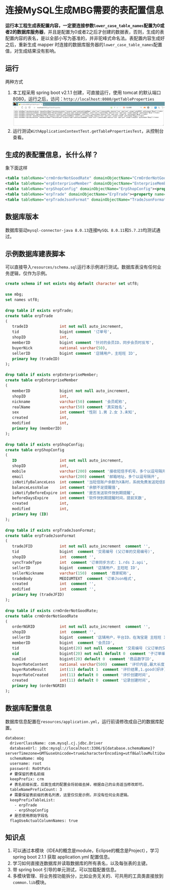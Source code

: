# 连接MySQL生成MBG需要的表配置信息
**运行本工程生成表配置内容，一定要连接参数`lower_case_table_names`配置为0或者2的数据库服务器**，并且是配置为0或者2之后才创建的数据表，否则，生成的表配置内容的表名，是以全部小写为基准的，并非驼峰式命名法。表配置内容生成好之后，重新生成 mapper 时连接的数据库服务器的`lower_case_table_names`配置值，对生成结果没有影响。

## 运行
两种方式
1. 本工程采用 spring boot v2.1.1 创建，可直接运行，使用 tomcat 的默认端口8080，运行之后，访问：`http://localhost:8080/getTableProperties`
    ![](./mbg-demo.png)
1. 运行测试`WithApplicationContextTest.getTablePropertiesTest`，从控制台查看。

## 生成的表配置信息，长什么样？
象下面这样
```xml
<table tableName="crmOrderNotGoodRate" domainObjectName="CrmOrderNotGoodRate"><property name="useActualColumnNames" value="true"/><generatedKey identity="true" type="post" column="orderNGRID" sqlStatement="Mysql"/></table>
<table tableName="erpEnterpriseMember" domainObjectName="EnterpriseMember"><property name="useActualColumnNames" value="true"/><generatedKey identity="true" type="post" column="memberID" sqlStatement="Mysql"/></table>
<table tableName="erpShopConfig" domainObjectName="ErpShopConfig"><property name="useActualColumnNames" value="true"/><generatedKey identity="true" type="post" column="ID" sqlStatement="Mysql"/></table>
<table tableName="erpTrade" domainObjectName="ErpTrade"><property name="useActualColumnNames" value="true"/><generatedKey identity="true" type="post" column="tradeID" sqlStatement="Mysql"/></table>
<table tableName="erpTradeJsonFormat" domainObjectName="TradeJsonFormat"><property name="useActualColumnNames" value="true"/><generatedKey identity="true" type="post" column="tradeJFID" sqlStatement="Mysql"/></table>
```

## 数据库版本
数据库驱动`mysql-connector-java 8.0.13`连接`MySQL 8.0.11`和`5.7.23`均测试通过。

## 示例数据库建表脚本
可以直接导入`resources/schema.sql`运行本示例进行测试。数据库表没有任何业务逻辑，仅作为示例。
```sql
create schema if not exists mbg default character set utf8;

use mbg;
set names utf8;

drop table if exists erpTrade;
create table erpTrade
(
   tradeID              int not null auto_increment,
   tid                  bigint comment '订单号',
   shopID               int,
   memberID             bigint comment '针对的会员ID，同步会员时反写',
   buyerNick            national varchar(50),
   sellerID             bigint comment '店铺用户，主旺旺 ID',
   primary key (tradeID)
);

drop table if exists erpEnterpriseMember;
create table erpEnterpriseMember
(
   memberID             bigint not null auto_increment,
   shopID               int,
   nickname             varchar(50) comment '会员昵称',
   realName             varchar(50) comment '真实姓名',
   sex                  int comment '性别 1.男 2.女 3.未知',
   created              int,
   modified             int,
   primary key (memberID)
);

drop table if exists erpShopConfig;
create table erpShopConfig
(
   ID                   int not null auto_increment,
   shopID               int,
   mobile               varchar(200) comment '接收短信手机号，多个以逗号隔开',
   email                varchar(200) comment '邮箱地址，多个以逗号隔开',
   isNotifyBalanceLess  int comment '当短信账户余额为X条时，系统免费发送短信提醒您及时充值。',
   balanceLessValue     int comment '余额不足提醒值',
   isNotifyBeforeExpire int comment '是否发送软件快到期提醒',
   beforeDaysExpire     int comment '软件快到期提醒时间，提前天数',
   created              int,
   modified             int,
   primary key (ID)
);

drop table if exists erpTradeJsonFormat;
create table erpTradeJsonFormat
(
   tradeJFID            int not null auto_increment  comment '',
   tid                  bigint  comment '交易编号 (父订单的交易编号)',
   shopID               int  comment '',
   syncTradeType        int  comment '订单同步方式: 1.rds 2.api',
   sellerID             bigint  comment '店铺用户，主旺旺 ID',
   sellerNickname       varchar(150)  comment '商家昵称',
   tradeBody            MEDIUMTEXT  comment '订单Json格式',
   created              int  comment '',
   modified             int  comment '',
   primary key (tradeJFID)
);

drop table if exists crmOrderNotGoodRate;
create table crmOrderNotGoodRate
(
   orderNGRID           int not null auto_increment  comment '',
   shopID               int  comment '',
   sellerID             bigint  comment '店铺用户，平台ID，在淘宝是 主旺旺 ID',
   memberID             bigint  comment '会员ID',
   tid                  bigint(20) not null  comment '交易编号 (父订单的交易编号)',
   oid                  bigint(20) not null default 0  comment '子订单编号',
   numIid               bigint(20) default 0  comment '商品数字ID',
   buyerRateContent     national varchar(500)  comment '评价内容,最大长度:500个汉字',
   buyerRateResult      int(11) default 1  comment '评价结果,1.good(好评), 2.neutral(中评), 3.bad(差评)',
   buyerRateCreated     int(11) default 0  comment '评价创建时间',
   created              int(11) default 0  comment '记录创建时间',
   primary key (orderNGRID)
);
```

## 数据库配置信息
数据库信息配置在`resources/application.yml`，运行前请修改成自己的数据库配置。
```
database:
  driverClassName: com.mysql.cj.jdbc.Driver
  databaseUrl: jdbc:mysql://localhost:3306/${database.schemaName}?serverTimezone=GMT&useUnicode=true&characterEncoding=utf8&allowMultiQueries=true&autoReconnect=true&failOverReadOnly=false&socketTimeout=20000
  schemaName: mbg
  username: root
  password: RoOtPaSs
  # 要保留的表名前缀
  keepPrefix: crm
  # 表名前缀长度，后面生成的配置会将前缀去掉，根据自己的业务适当修改即可。
  tableNamePrefixCount: 3
  # 需要保留表前缀的表名列表，这里仅仅是示例，并没有任何业务逻辑。
  keepPrefixTableList:
    - erpTrade
    - erpShopConfig
  # 是否使用原始字段名
  flagUseActualColumnNames: true
```

## 知识点
1. 可以通过本模块（IDEA的概念是module，Eclipse的概念是Project），学习 spring boot 2.1.1 获取 application.yml 配置信息。
1. 学习如何直接连数据库并读取数据库的所有表名，以及每张表的主键。
1. 带 spring boot 引导的单元测试，可以加载配置信息。
1. 多模块管理、将业务按功能拆分，比如业务无关的、可共用的工具类直接放到`common.lib`模块。